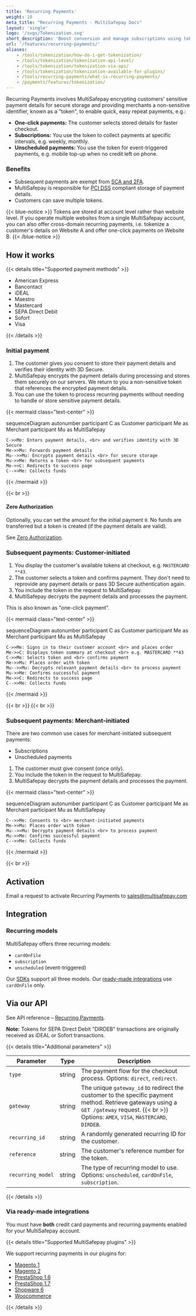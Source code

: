 ```yaml
---
title: 'Recurring Payments'
weight: 10
meta_title: "Recurring Payments - MultiSafepay Docs"
layout: 'single'
logo: '/svgs/Tokenization.svg'
short_description: 'Boost conversion and manage subscriptions using tokenization.'
url: '/features/recurring-payments/'
aliases: 
    - /tools/tokenization/how-do-i-get-tokenization/
    - /tools/tokenization/tokenization-api-level/
    - /tools/tokenization/tokenization-via-api/
    - /tools/tokenization/tokenization-available-for-plugins/
    - /tools/recurring-payments/what-is-recurring-payments/
    - /payments/features/tokenization/
---
```


Recurring Payments involves MultiSafepay encrypting customers' sensitive payment details for secure storage and providing merchants a non-sensitive identifier, known as a "token", to enable quick, easy repeat payments, e.g.:


- **One-click payments:** The customer selects stored details for faster checkout.
- **Subscriptions:** You use the token to collect payments at specific intervals, e.g. weekly, monthly.
- **Unscheduled payments:** You use the token for event-triggered payments, e.g. mobile top-up when no credit left on phone.

### Benefits

- Subsequent payments are exempt from [SCA and 2FA](/payment-regulations/sca/).
- MultiSafepay is responsible for [PCI DSS](/payment-regulations/pci-dss/) compliant storage of payment details. 
- Customers can save multiple tokens.

{{< blue-notice >}}
Tokens are stored at account level rather than website level. If you operate multiple websites from a single MultiSafepay account, you can also offer cross-domain recurring payments, i.e. tokenize a customer's details on Website A and offer one-click payments on Website B.
{{< /blue-notice >}}

## How it works

{{< details title="Supported payment methods" >}}

- American Express
- Bancontact
- iDEAL
- Maestro
- Mastercard
- SEPA Direct Debit
- Sofort
- Visa

{{< /details >}}

### Initial payment

1. The customer gives you consent to store their payment details and verifies their identity with 3D Secure. 
2. MultiSafepay encrypts the payment details during processing and stores them securely on our servers. We return to you a non-sensitive token that references the encrypted payment details. 
3. You can use the token to process recurring payments without needing to handle or store sensitive payment details.

{{< mermaid class="text-center" >}}

sequenceDiagram
    autonumber
    participant C as Customer
    participant Me as Merchant
    participant Mu as MultiSafepay

    C->>Me: Enters payment details, <br> and verifies identity with 3D Secure
    Me->>Mu: Forwards payment details
    Mu-->>Mu: Encrypts payment details <br> for secure storage
    Mu->>Me: Returns a token <br> for subsequent payments
    Me->>C: Redirects to success page
    C-->>Me: Collects funds


{{< /mermaid >}}

{{< br >}}
&nbsp;

#### Zero Authorization
Optionally, you can set the amount for the initial payment `0`. No funds are transferred but a token is created (if the payment details are valid). 

See [Zero Authorization](/features/zero-authorization/).

### Subsequent payments: Customer-initiated 

1. You display the customer's available tokens at checkout, e.g. `MASTERCARD **43`. 
2. The customer selects a token and confirms payment. They don't need to reprovide any payment details or pass 3D Secure authentication again. 
3. You include the token in the request to MultiSafepay. 
4. MultiSafepay decrypts the payment details and processes the payment. 

This is also known as "one-click payment".

{{< mermaid class="text-center" >}}

sequenceDiagram
    autonumber
    participant C as Customer
    participant Me as Merchant
    participant Mu as MultiSafepay

    C->>Me: Signs in to their customer account <br> and places order
    Me->>C: Displays token summary at checkout <br> e.g. MASTERCARD **43
    C->>Me: Selects token and <br> confirms payment
    Me->>Mu: Places order with token
    Mu-->>Mu: Decrypts relevant payment details <br> to process payment
    Mu->>Me: Confirms successful payment
    Me->>C: Redirects to success page
    C-->>Me: Collects funds 


{{< /mermaid >}}

{{< br >}}
{{< br >}}

### Subsequent payments: Merchant-initiated 

There are two common use cases for merchant-initiated subsequent payments: 

- Subscriptions
- Unscheduled payments

1. The customer must give consent (once only). 
2. You include the token in the request to MultiSafepay. 
3. MultiSafepay decrypts the payment details and processes the payment.

{{< mermaid class="text-center" >}}

sequenceDiagram
    autonumber
    participant C as Customer
    participant Me as Merchant
    participant Mu as MultiSafepay

    C-->>Me: Consents to <br> merchant-initiated payments
    Me->>Mu: Places order with token
    Mu-->>Mu: Decrypts payment details <br> to process payment
    Mu->>Me: Confirms successful payment
    C-->>Me: Collects funds

{{< /mermaid >}}

{{< br >}}

## Activation

Email a request to activate Recurring Payments to <sales@multisafepay.com>

## Integration

### Recurring models
MultiSafepay offers three recurring models:

- `cardOnFile` 
- `subscription`
- `unscheduled` (event-triggered)

Our [SDKs](/developer/wrappers/) support all three models. Our [ready-made integrations](/payments/integrations/) use `cardOnFile` only. 

## Via our API
See API reference – [Recurring Payments](/api/#recurring-payments-orders).

**Note:** Tokens for SEPA Direct Debit "DIRDEB" transactions are originally received as iDEAL or Sofort transactions. 

{{< details title="Additional parameters" >}}

| Parameter | Type | Description |
|---|---|---|
| `type` | string | The payment flow for the checkout process. Options: `direct`, `redirect`. |
| `gateway` | string | The unique `gateway_id` to redirect the customer to the specific payment method. Retrieve gateways using a `GET /gateway` request. {{< br >}} Options: `AMEX`, `VISA`, `MASTERCARD`, `DIRDEB`. |
| `recurring_id` | string | A randomly generated recurring ID for the customer. |
| `reference` | string | The customer's reference number for the token. |
| `recurring_model` | string | The type of recurring model to use. Options: `unscheduled`, `cardOnFile`, `subscription`.  |

{{< /details >}}

### Via ready-made integrations

You must have **both** credit card payments and recurring payments enabled for your MultiSafepay account.

{{< details title="Supported MultiSafepay plugins" >}}

We support recurring payments in our plugins for:

- [Magento 1](/payments/integrations/ecommerce-platforms/magento1)
- [Magento 2](/payments/integrations/ecommerce-platforms/magento2)
- [PrestaShop 1.6](/payments/integrations/ecommerce-platforms/prestashop-1-6)
- [PrestaShop 1.7](/payments/integrations/ecommerce-platforms/prestashop-1-7)
- [Shopware 6](/payments/integrations/ecommerce-platforms/shopware6) 
- [Woocommerce](/payments/integrations/ecommerce-platforms/woocommerce/) 

{{< /details >}}

